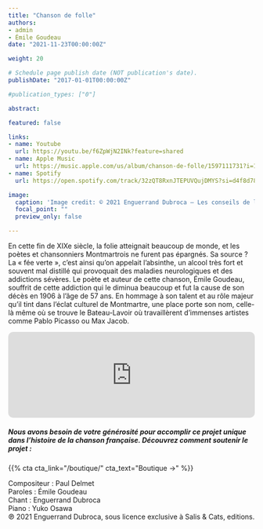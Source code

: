 ```yaml
---
title: "Chanson de folle"
authors:
- admin
- Émile Goudeau
date: "2021-11-23T00:00:00Z"

weight: 20

# Schedule page publish date (NOT publication's date).
publishDate: "2017-01-01T00:00:00Z"

#publication_types: ["0"]

abstract: 

featured: false

links:
- name: Youtube
  url: https://youtu.be/f6ZpWjN2INk?feature=shared
- name: Apple Music
  url: https://music.apple.com/us/album/chanson-de-folle/1597111731?i=1597111736
- name: Spotify
  url: https://open.spotify.com/track/32zQT8RxnJTEPUVQujDMYS?si=d4f8d782ef764222

image:
  caption: 'Image credit: © 2021 Enguerrand Dubroca – Les conseils de la folie, éditions IRN-Bergeret / Collection Lequy http://fantaisiesbergeret.free.fr'
  focal_point: ""
  preview_only: false

---
```


En cette fin de XIXe siècle, la folie atteignait beaucoup de monde, et les poètes et chansonniers Montmartrois ne furent pas épargnés. Sa source ? La « fée verte », c’est ainsi qu’on appelait l’absinthe, un alcool très fort et souvent mal distillé qui provoquait des maladies neurologiques et des addictions sévères. Le poète et auteur de cette chanson, Émile Goudeau, souffrit de cette addiction qui le diminua beaucoup et fut la cause de son décès en 1906 à l’âge de 57 ans. En hommage à son talent et au rôle majeur qu’il tint dans l’éclat culturel de Montmartre, une place porte son nom, celle-là même où se trouve le Bateau-Lavoir où travaillèrent d’immenses artistes comme Pablo Picasso ou Max Jacob.


<iframe allow="autoplay *; encrypted-media *; fullscreen *; clipboard-write" frameborder="0" height="175" style="width:100%;max-width:720px;overflow:hidden;border-radius:10px;" sandbox="allow-forms allow-popups allow-same-origin allow-scripts allow-storage-access-by-user-activation allow-top-navigation-by-user-activation" src="https://embed.music.apple.com/us/album/chanson-de-folle/1597111731?i=1597111736"></iframe>

##### Nous avons besoin de votre générosité pour accomplir ce projet unique dans l’histoire de la chanson française. Découvrez comment soutenir le projet :
{{% cta cta_link="/boutique/" cta_text="Boutique →" %}}

<p>Compositeur : Paul Delmet <br>
Paroles : Émile Goudeau<br>
Chant : Enguerrand Dubroca<br>
Piano : Yuko Osawa<br>
℗ 2021 Enguerrand Dubroca, sous licence exclusive à Salis & Cats, editions.</p>


